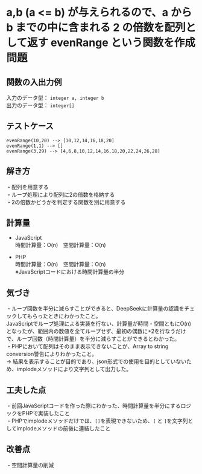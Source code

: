 # a,b (a <= b) が与えられるので、a から b までの中に含まれる 2 の倍数を配列として返す evenRange という関数を作成問題

## 関数の入出力例
入力のデータ型： `integer a, integer b`<br>
出力のデータ型： `integer[]`<br>

## テストケース
`evenRange(10,20) --> [10,12,14,16,18,20]`<br>
`evenRange(1,1) --> []`<br>
`evenRange(3,29) --> [4,6,8,10,12,14,16,18,20,22,24,26,28]`<br>

## 解き方
・配列を用意する<br>
・ループ処理により配列に2の倍数を格納する<br>
・2の倍数かどうかを判定する関数を別に用意する<br>

## 計算量
- JavaScript<br>
時間計算量：O(n)　空間計算量：O(n)<br>

- PHP<br>
時間計算量：O(n)　空間計算量：O(n)<br>
※JavaScriptコードにおける時間計算量の半分<br>

## 気づき
・ループ回数を半分に減らすことができると、DeepSeekに計算量の認識をチェックしてもらったときにわかったこと。<br>
JavaScriptでループ処理による実装を行ない、計算量が時間・空間ともにO(n)となったが、範囲内の数値を全てループせず、最初の偶数に+2を行なうだけで、ループ回数（時間計算量）を半分に減らすことができるとわかった。<br>
・PHPにおいて配列はそのまま表示できないことが、Array to string conversion警告によりわかったこと。<br>
→ 結果を表示することが目的であり、json形式での使用を目的としていないため、implodeメソッドにより文字列として出力した。<br>

## 工夫した点
・前回JavaScriptコードを作った際にわかった、時間計算量を半分にするロジックをPHPで実装したこと<br>
・PHPでimplodeメソッドだけでは、`[]`を表現できないため、`[` と `]`を文字列としてimplodeメソッドの前後に連結したこと<br>

## 改善点
・空間計算量の削減<br>